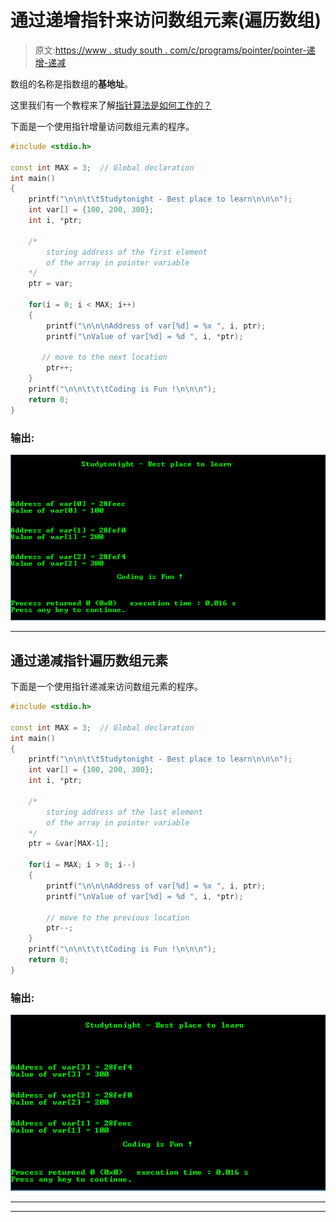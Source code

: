 # 通过递增指针来访问数组元素(遍历数组)

> 原文:[https://www . study south . com/c/programs/pointer/pointer-递增-递减](https://www.studytonight.com/c/programs/pointer/pointer-increment-and-decrement)

数组的名称是指数组的**基地址**。

这里我们有一个教程来了解[指针算法是如何工作的？](/c/pointer-arithmetic-in-c.php)

下面是一个使用指针增量访问数组元素的程序。

```cpp
#include <stdio.h>

const int MAX = 3;  // Global declaration
int main()
{
	printf("\n\n\t\tStudytonight - Best place to learn\n\n\n");
	int var[] = {100, 200, 300};
    int i, *ptr;

    /* 
        storing address of the first element 
        of the array in pointer variable
    */
    ptr = var;

    for(i = 0; i < MAX; i++)
    {
        printf("\n\n\nAddress of var[%d] = %x ", i, ptr);
        printf("\nValue of var[%d] = %d ", i, *ptr);

       // move to the next location
        ptr++;
    }
	printf("\n\n\t\t\tCoding is Fun !\n\n\n");
    return 0;
}
```

### 输出:

![traversing array with Pointer Increment](img/ed997f813b0c0022b720b9af4a830d80.png)

* * *

## 通过递减指针遍历数组元素

下面是一个使用指针递减来访问数组元素的程序。

```cpp
#include <stdio.h>

const int MAX = 3;  // Global declaration
int main()
{
	printf("\n\n\t\tStudytonight - Best place to learn\n\n\n");
	int var[] = {100, 200, 300};
    int i, *ptr;

    /* 
        storing address of the last element 
        of the array in pointer variable
    */
    ptr = &var[MAX-1];

	for(i = MAX; i > 0; i--)
    {
    	printf("\n\n\nAddress of var[%d] = %x ", i, ptr);
        printf("\nValue of var[%d] = %d ", i, *ptr);

		// move to the previous location
        ptr--;
	}
	printf("\n\n\t\t\tCoding is Fun !\n\n\n");
    return 0;
}
```

### 输出:

![traversing array elements using Pointer Decrement in C language](img/72ba1c2c06992e80148d7ca5616b8b3f.png)

* * *

* * *